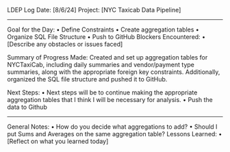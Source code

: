 LDEP Log
Date: [8/6/24]
Project: [NYC Taxicab Data Pipeline]
________________________________________
Goal for the Day:
•	Define Constraints
•	Create aggregation tables
•	Organize SQL File Structure
•	Push to GitHub
Blockers Encountered:
•	[Describe any obstacles or issues faced]

Summary of Progress Made:
Created and set up aggregation tables for NYCTaxiCab, including daily summaries and vendor/payment type summaries, along with the appropriate foreign key constraints. Additionally, organized the SQL file structure and pushed it to GitHub.

Next Steps:
•	Next steps will be to continue making the appropriate aggregation tables that I think I will be necessary for analysis.
•	Push the data to Github
________________________________________
General Notes:
•	How do you decide what aggregations to add?
•	Should I put Sums and Averages on the same aggregation table?
Lessons Learned:
•	[Reflect on what you learned today]
